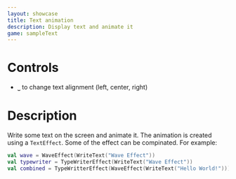```yaml
---
layout: showcase
title: Text animation
description: Display text and animate it
game: sampleText
---
```


# Controls

- ⎵ to change text alignment (left, center, right)

# Description

Write some text on the screen and animate it. 
The animation is created using a `TextEffect`. Some of the effect can be compinated. 
For example: 

````kotlin
val wave = WaveEffect(WriteText("Wave Effect"))
val typewriter = TypeWriterEffect(WriteText("Wave Effect"))
val combined = TypeWritterEffect(WaveEffect(WriteText("Hello World!")))
````

